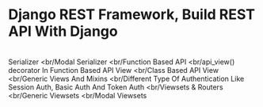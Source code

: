 # Django REST Framework, Build REST API With Django

<br/>Serializer
<br/Modal Serializer
<br/Function Based API
<br/api_view() decorator In Function Based API View
<br/Class Based API View
<br/Generic Views And Mixins
<br/Different Type Of Authentication Like Session Auth, Basic Auth And Token Auth
<br/Viewsets & Routers
<br/Generic Viewsets
<br/Modal Viewsets
